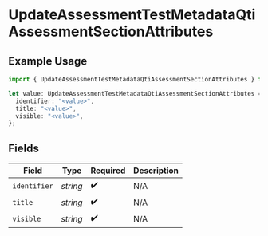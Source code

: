# UpdateAssessmentTestMetadataQtiAssessmentSectionAttributes

## Example Usage

```typescript
import { UpdateAssessmentTestMetadataQtiAssessmentSectionAttributes } from "qti/models/operations";

let value: UpdateAssessmentTestMetadataQtiAssessmentSectionAttributes = {
  identifier: "<value>",
  title: "<value>",
  visible: "<value>",
};
```

## Fields

| Field              | Type               | Required           | Description        |
| ------------------ | ------------------ | ------------------ | ------------------ |
| `identifier`       | *string*           | :heavy_check_mark: | N/A                |
| `title`            | *string*           | :heavy_check_mark: | N/A                |
| `visible`          | *string*           | :heavy_check_mark: | N/A                |